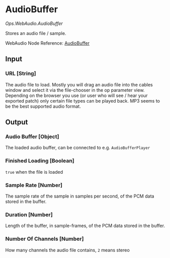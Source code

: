 # AudioBuffer

*Ops.WebAudio.AudioBuffer*  

Stores an audio file / sample.   

WebAudio Node Reference: [AudioBuffer](https://developer.mozilla.org/de/docs/Web/API/AudioBuffer)



## Input

### URL [String]

The audio file to load. Mostly you will drag an audio file into the cables window and select it via the file-chooser in the op parameter view. Depending on the browser you use (or user who will see / hear your exported patch) only certain file types can be played back. MP3 seems to be the best supported audio format.

## Output

### Audio Buffer [Object]

The loaded audio buffer, can be connected to e.g. `AudioBufferPlayer`

### Finished Loading [Boolean]

`true` when the file is loaded

### Sample Rate [Number]

The sample rate of the sample in samples per second, of the PCM data stored in the buffer.

### Duration [Number]

Length of the buffer, in sample-frames, of the PCM data stored in the buffer.

### Number Of Channels [Number]

How many channels the audio file contains, `2` means stereo

